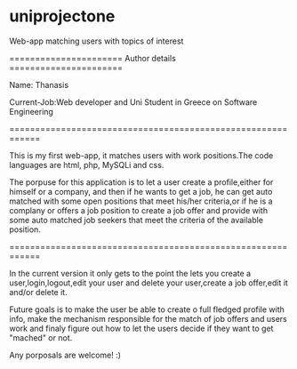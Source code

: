 # uniprojectone
Web-app matching users with topics of interest

====================== Author details ======================

Name: Thanasis

Current-Job:Web developer and Uni Student in Greece on Software Engineering

============================================================

This is my first web-app, it matches users with work positions.The code languages are html, php, MySQLi and css.

The porpuse for this application is to let a user create a profile,either for himself or a company, and then if he wants to get a job,
he can get auto matched with some open positions that meet his/her criteria,or if he is a complany or offers a job position to create
a job offer and provide with some auto matched job seekers that meet the criteria of the available position.

============================================================

In the current version it only gets to the point the lets you create a user,login,logout,edit your user and delete your user,create a job offer,edit it and/or delete it.

Future goals is to make the user be able to create o full fledged profile with info, make the mechanism responsible for the match
of job offers and users work and finaly figure out how to let the users decide if they want to get "mached" or not.

Any porposals are welcome! :)

